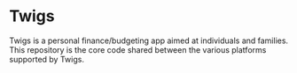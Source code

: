 # Twigs

Twigs is a personal finance/budgeting app aimed at individuals and families. This repository is the core code shared between the various platforms supported by Twigs.
